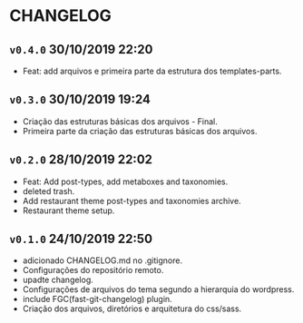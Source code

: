 CHANGELOG
====

`v0.4.0` 30/10/2019 22:20
----
 * Feat: add arquivos e primeira parte da estrutura dos templates-parts.

`v0.3.0` 30/10/2019 19:24
----
 * Criação das estruturas básicas dos arquivos - Final.
 * Primeira parte da criação das estruturas básicas dos arquivos.

`v0.2.0` 28/10/2019 22:02
----
 * Feat: Add post-types, add metaboxes and taxonomies.
 * deleted trash.
 * Add restaurant theme post-types and taxonomies archive.
 * Restaurant theme setup.

`v0.1.0` 24/10/2019 22:50
----
 * adicionado CHANGELOG.md no .gitignore.
 * Configurações do repositório remoto.
 * upadte changelog.
 * Configurações de arquivos do tema segundo a hierarquia do wordpress.
 * include FGC(fast-git-changelog) plugin.
 * Criação dos arquivos, diretórios e arquitetura do css/sass.
